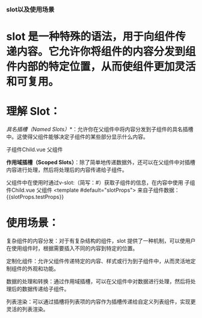 ### slot以及使用场景

# slot 是一种特殊的语法，用于向组件传递内容。它允许你将组件的内容分发到组件内部的特定位置，从而使组件更加灵活和可复用。

# 理解 Slot：
**具名插槽（Named Slots*）**：允许你在父组件中将内容分发到子组件的具名插槽中。这使得父组件能够决定子组件的某些部分显示什么内容。

子组件Child.vue
<template>
  <slot>插槽后备的内容</slot>
  <slot name="content">插槽后备的内容</slot>
</template>
父组件
<child>
    <template v-slot:default>具名插槽</template>
    <!-- 具名插槽⽤插槽名做参数 -->
    <template v-slot:content>内容...</template>
</child>


**作用域插槽（Scoped Slots）**：除了简单地传递数据外，还可以在父组件中对插槽内容进行处理，然后将处理后的内容传递给子组件。

父组件中在使用时通过v-slot:（简写：#）获取子组件的信息，在内容中使用
子组件Child.vue
<template> 
  <slot name="footer" testProps="子组件的值">
          <h3>没传footer插槽</h3>
    </slot>
</template>
父组件
<child> 
    <!-- 把v-slot的值指定为作⽤域上下⽂对象 -->
    <template v-slot:default="slotProps">
      来⾃⼦组件数据：{{slotProps.testProps}}
    </template>
    <template #default="slotProps">
      来⾃⼦组件数据：{{slotProps.testProps}}
    </template>
</child>



# 使用场景：
复杂组件的内容分发：对于有复杂结构的组件，slot 提供了一种机制，可以使用户在使用组件时，根据需要插入不同的内容到特定的位置。

定制化组件：允许父组件传递特定的内容、样式或行为到子组件中，从而灵活地定制组件的外观和功能。

数据的处理和转换：通过作用域插槽，可以在父组件中对数据进行处理，然后将处理后的数据传递给子组件。

列表渲染：可以通过插槽将列表项的内容作为插槽传递给自定义列表组件，实现更灵活的列表渲染。